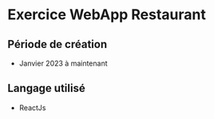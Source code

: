 # Exercice WebApp Restaurant

## Période de création

- Janvier 2023 à maintenant

## Langage utilisé

- ReactJs